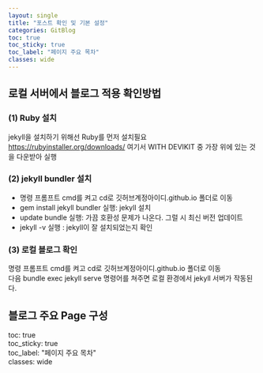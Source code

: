 ```yaml
---
layout: single
title: "포스트 확인 및 기본 설정"
categories: GitBlog
toc: true
toc_sticky: true
toc_label: "페이지 주요 목차"
classes: wide
---
```




## 로컬 서버에서 블로그 적용 확인방법  

### (1) Ruby 설치  
jekyll을 설치하기 위해선 Ruby를 먼저 설치필요  
https://rubyinstaller.org/downloads/ 여기서 WITH DEVIKIT 중 가장 위에 있는 것을 다운받아 실행  

### (2) jekyll bundler 설치  
- 명령 프롬프트 cmd를 켜고 cd로 깃허브계정아이디.github.io 폴더로 이동
- gem install jekyll bundler 실행: jekyll 설치
- update bundle 실행: 가끔 호환성 문제가 나온다. 그럴 시 최신 버전 업데이트
- jekyll -v 실행 : jekyll이 잘 설치되었는지 확인  

### (3) 로컬 블로그 확인  
명령 프롬프트 cmd를 켜고 cd로 깃허브계정아이디.github.io 폴더로 이동  
다음 bundle exec jekyll serve 명령어를 쳐주면 로컬 환경에서 jekyll 서버가 작동된다.  


## 블로그 주요 Page 구성

toc: true  
toc_sticky: true  
toc_label: "페이지 주요 목차"  
classes: wide





